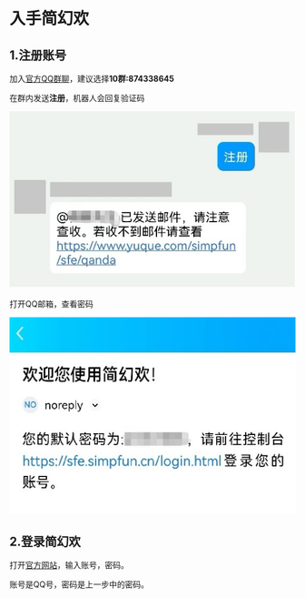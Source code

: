 # 入手简幻欢

## 1.注册账号

加入[官方QQ群聊](https://www.yuque.com/simpfun/sfe/qqgroup)，建议选择**10群:874338645**

在群内发送**注册**，机器人会回复验证码

![](image/1.jpg)

打开QQ邮箱，查看密码

![](image/2.jpg)

## 2.登录简幻欢

打开[官方网站](https://sfe.simpfun.cn/login.html)，输入账号，密码。

账号是QQ号，密码是上一步中的密码。

